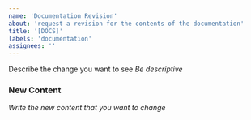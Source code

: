 ```yaml
---
name: 'Documentation Revision'
about: 'request a revision for the contents of the documentation'
title: '[DOCS]'
labels: 'documentation'
assignees: ''
---
```


Describe the change you want to see
_Be descriptive_

### New Content

_Write the new content that you want to change_
